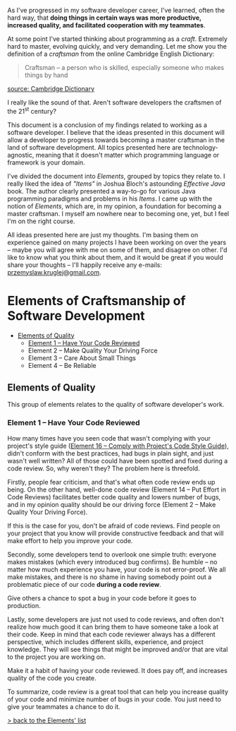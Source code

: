 As I've progressed in my software developer career, I've learned, often the hard way, that **doing things in certain ways was more productive, increased quality, and facilitated cooperation with my teammates**.

At some point I've started thinking about programming as a *craft*. Extremely hard to master, evolving quickly, and very demanding. Let me show you the definition of a *craftsman* from the online Cambridge English Dictionary:

> Craftsman – a person who is skilled, especially someone who makes things by hand

<p class="quoteSource"><a href="https://dictionary.cambridge.org/us/dictionary/english/craftsman#dataset-cbed">source: Cambridge Dictionary</a></p>

I really like the sound of that. Aren't software developers the craftsmen of the 21<sup>st</sup> century?

This document is a conclusion of my findings related to working as a software developer. I believe that the ideas presented in this document will allow a developer to progress towards becoming a master craftsman in the land of software development. All topics presented here are technology-agnostic, meaning that it doesn't matter which programming language or framework is your domain.

I've divided the document into *Elements*, grouped by topics they relate to. I really liked the idea of *"Items"* in Joshua Bloch's astounding *Effective Java* book. The author clearly presented a way-to-go for various Java programming paradigms and problems in his *Items*. I came up with the notion of *Elements*, which are, in my opinion, a foundation for becoming a master craftsman. I myself am nowhere near to becoming one, yet, but I feel I'm on the right course.

All ideas presented here are just my thoughts. I'm basing them on experience gained on many projects I have been working on over the years – maybe you will agree with me on some of them, and disagree on other. I'd like to know what you think about them, and it would be great if you would share your thoughts – I'll happily receive any e-mails: <przemyslaw.kruglej@gmail.com>.

# <a name="listOfElements"></a>Elements of Craftsmanship of Software Development

* [Elements of Quality](#elementsOfQuality)
  * [Element 1 – Have Your Code Reviewed](#element1HaveYourCodeReviewed)
  * Element 2 – Make Quality Your Driving Force
  * Element 3 – Care About Small Things
  * Element 4 – Be Reliable

## <a name="elementsOfQuality"></a>Elements of Quality

This group of elements relates to the quality of software developer's work.

### <a name="element1HaveYourCodeReviewed"></a>Element 1 – Have Your Code Reviewed

How many times have you seen code that wasn't complying with your project's style guide ([Element 16 – Comply with Project's Code Style Guide](#element16ComplyWithProjectsStyleGuide)), didn't conform with the best practices, had bugs in plain sight, and just wasn't well written? All of those could have been spotted and fixed during a code review. So, why weren't they? The problem here is threefold.

Firstly, people fear criticism, and that's what often code review ends up being. On the other hand, well-done code review (Element 14 – Put Effort in Code Reviews) facilitates better code quality and lowers number of bugs, and in my opinion quality should be our driving force (Element 2 – Make Quality Your Driving Force).

<span class="textImportant">If this is the case for you, don't be afraid of code reviews. Find people on your project that you know will provide constructive feedback and that will make effort to help you improve your code.</span>

Secondly, some developers tend to overlook one simple truth: everyone makes mistakes (which every introduced bug confirms). Be humble – no matter how much experience you have, your code is not error-proof. We all make mistakes, and there is no shame in having somebody point out a problematic piece of our code **during a code review**.

<span class="textImportant">Give others a chance to spot a bug in your code before it goes to production.</span>

Lastly, some developers are just not used to code reviews, and often don't realize how much good it can bring them to have someone take a look at their code. Keep in mind that each code reviewer always has a different perspective, which includes different skills, experience, and project knowledge. They will see things that might be improved and/or that are vital to the project you are working on.

<span class="textImportant">Make it a habit of having your code reviewed. It does pay off, and increases quality of the code you create.</span>

To summarize, code review is a great tool that can help you increase quality of your code and minimize number of bugs in your code. <span class="textImportant">You just need to give your teammates a chance to do it.</span>

<p class="backToToC"><a href="#listOfElements">&gt; back to the Elements' list</a></p>
